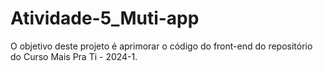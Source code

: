 # Atividade-5_Muti-app
O objetivo deste projeto é aprimorar o código do front-end do repositório do Curso Mais Pra Ti - 2024-1.
